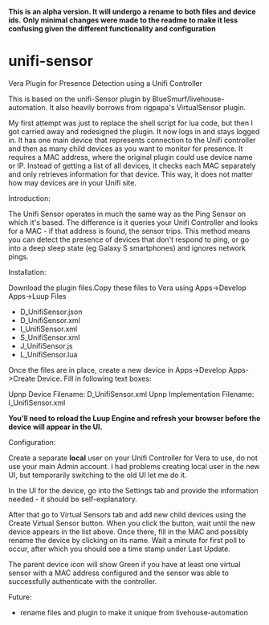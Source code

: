**This is an alpha version. It will undergo a rename to both files and device ids.** 
**Only minimal changes were made to the readme to make it less confusing given the different functionality and configuration**

# unifi-sensor
Vera Plugin for Presence Detection using a Unifi Controller

This is based on the unifi-Sensor plugin by BlueSmurf/livehouse-automation. It also heavily borrows from rigpapa's VirtualSensor plugin.

My first attempt was just to replace the shell script for lua code, but then I got carried away and redesigned the plugin. It now logs in and stays logged in. It has one main device that represents connection to the Unifi controller and then as many child devices as you want to monitor for presence. It requires a MAC address, where the original plugin could use device name or IP. Instead of getting a list of all devices, it checks each MAC separately and only retrieves information for that device. This way, it does not matter how may devices are in your Unifi site.

Introduction:

The Unifi Sensor operates in much the same way as the Ping Sensor on which it's based. The difference is it queries your Unifi Controller and looks for a MAC - if that address is found, the sensor trips. This method means you can detect the presence of devices that don't respond to ping, or go into a deep sleep state (eg Galaxy S smartphones) and ignores network pings.

Installation:

Download the plugin files.Copy these files to Vera using Apps->Develop Apps->Luup Files

- D_UnifiSensor.json
- D_UnifiSensor.xml
- I_UnifiSensor.xml
- S_UnifiSensor.xml
- J_UnifiSensor.js
- L_UnifiSensor.lua

Once the files are in place, create a new device in Apps->Develop Apps->Create Device. Fill in following text boxes:

Upnp Device Filename: D_UnifiSensor.xml 
Upnp Implementation Filename: I_UnifiSensor.xml

**You'll need to reload the Luup Engine and refresh your browser before the device will appear in the UI.**

Configuration:

Create a separate **local** user on your Unifi Controller for Vera to use, do not use your main Admin account. I had problems creating local user in the new UI, but temporarily switching to the old UI let me do it.

In the UI for the device, go into the Settings tab and provide the information needed - it should be self-explanatory.

After that go to Virtual Sensors tab and add new child devices using the Create Virtual Sensor button. When you click the button, wait until the new device appears in the list above. Once there, fill in the MAC and possibly rename the device by clicking on its name. Wait a minute for first poll to occur, after which you should see a time stamp under Last Update.

The parent device icon will show Green if you have at least one virtual sensor with a MAC address configured and the sensor was able to successfully authenticate with the controller.

Future:

- rename files and plugin to make it unique from livehouse-automation
